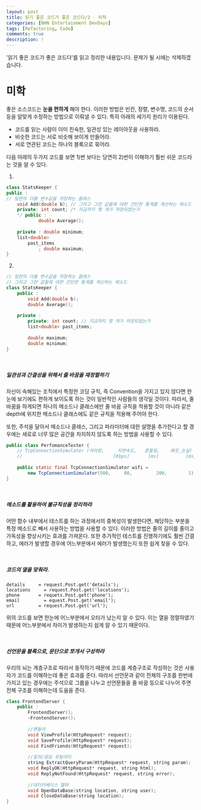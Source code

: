 ```yaml
---
layout: post
title: 읽기 좋은 코드가 좋은 코드다/2 - 미학
categories: [NHN Entertainment DevDays]
tags: [Refactoring, Code]
comments: true
description: !
---
```


'읽기 좋은 코드가 좋은 코드다'를 읽고 정리한 내용입니다. 문제가 될 시에는 삭제하겠습니다.

# 미학 #

좋은 소스코드는 **눈을 편하게** 해야 한다. 이러한 방법은 빈칸, 정렬, 변수명, 코드의 순서 등을 알맞게 수정하는 방법으로 이뤄낼 수 있다. 특히 아래의 세가지 원리가 이용된다.

- 코드를 읽는 사람이 이미 친숙한, 일관성 있는 레이아웃을 사용하라.
- 비슷한 코드는 서로 비슷해 보이게 만들어라.
- 서로 연관된 코드는 하나의 블록으로 묶어라.

다음 아래의 두가지 코드를 보면 1)번 보다는 당연히 2)번이 이해하기 훨씬 쉬운 코드라는 것을 알 수 있다.

1)
```cpp
class StatsKeeper {
public : 
// 일련의 더블 변수값을 저장하는 클래스
	void Add(double b); // 그리고 그런 값들에 대한 간단한 통계를 계산하는 메소드
    private: int count; /* 지금까지 몇 개가 저장되었는가
    */ public :
    		double Average();
            
    private : double minimum;
    list<double>
    	past_items
        	; double maximum;
}
```

2)
```cpp
// 일련의 더블 변수값을 저장하는 클래스
// 그리고 그런 값들에 대한 간단한 통계를 계산하는 메소드
class StatsKeeper {
	public : 
		void Add(double b); 
        double Average();
            
    private : 
    	private: int count; // 지금까지 몇 개가 저장되었는가
    	list<double> past_items; 
        
    	double maximum;
        double minimum;
}
```

<br>

##### 일관성과 간결성을 위해서 줄 바꿈을 재정렬하기 #####

자신이 속해있는 조직에서 특정한 코딩 규칙, 즉 Convention을 가지고 있지 않다면 한 눈에 보기에도 편하게 보이도록 하는 것이 일반적인 사람들의 생각일 것이다. 따라서, 줄 바꿈을 하게되면 하나의 메소드나 클래스에만 줄 바꿈 규칙을 적용할 것이 아니라 같은 depth에 위치한 메소드나 클래스에도 같은 규칙을 적용해 주어야 한다.

또한, 주석을 달아서 메소드나 클래스, 그리고 파라미터에 대한 설명을 추가한다고 할 경우에는 세로로 너무 많은 공간을 차지하지 않도록 하는 방법을 사용할 수 있다.

```java
public class PerfomanceTester {
	// TcpConnectionSimulator (처리량, 	지연속도,	흔들림,	패킷_손실)
    //									[Kbps]		 [ms]		   [ms]		  [percent]
    
    public static final TcpConnectionSimulator wifi = 
    	new TcpConnectionSimulator(500, 	80, 		200, 		1);
}
```

<br>

##### 메소드를 활용하여 불규칙성을 정리하라 #####

어떤 함수 내부에서 테스트를 하는 과정에서의 중복성이 발생한다면, 해당하는 부분을 특정 메소드로 빼서 사용하는 방법을 사용할 수 있다. 이러한 방법은 줄의 길이를 줄이고 가독성을 향상시키는 효과를 가져온다. 또한 추가적인 테스트를 진행하기에도 훨씬 간결하고, 에러가 발생할 경우에 어느부분에서 에러가 발생했는지 또한 쉽게 찾을 수 있다.

<br>

##### 코드의 열을 맞춰라. #####

```
details		= request.Post.get('details');
locations	  = request.Post.get('locations');
phone	  	= requets.Post.get('phone');
email		  = equest.Post.get('email');
url			= request.Post.get('url');
```
위의 코드를 보면 한눈에 어느부분에서 오타가 났는지 알 수 있다. 이는 열을 정렬하였기 때문에 어느부분에서 차이가 발생하는지 쉽게 알 수 있기 때문이다.

<br>

##### 선언문을 블록으로, 문단으로 쪼개서 구성하라 #####

우리의 뇌는 계층구조로 따라서 동작하기 때문에 코드를 계층구조로 작성하는 것은 사용자가 코드를 이해하는데 좋은 효과를 준다. 따라서 선언문과 같이 전체의 구조를 한번에 가지고 있는 경우에는 주석으로 그룹을 나누고 선언문들을 줄 바꿈 등으로 나누어 주면 전체 구조를 이해하는데 도움을 준다.

```cpp
class FrontendServer {
	public :
    	FrontendServer();
        ~FrontendServer();
        
        //핸들러
        void ViewProfile(HttpRequest* request);
        void SaveProfile(HttpRequest* request);
        void FindFriends(HttpRequest* request);
        
        //질의/응답 유틸리티
        string ExtractQueryParam(HttpRequest* request, string param);
        void ReplyOK(HttpRequest* request, string html);
        void ReplyNotFound(HttpRequest* request, string error);
        
        //데이터베이스 헬퍼
        void OpenDataBase(string location, string user);
        void CloseDataBase(string location);
}
```
